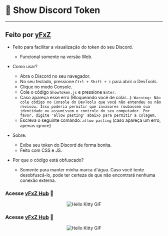 # 🔑 Show Discord Token
---
## Feito por [yFxZ](https://yfxz.xyz)

- Feito para facilitar a visualização do token do seu Discord.
    - Funcional somente na versão Web.
- Como usar?
    - Abra o Discord no seu navegador.
    - No seu teclado, pressione `Ctrl + Shift + i` para abrir o DevTools.
    - Clique no modo Console.
    - Cole o código `ShowToken.js` e pressione `Enter`.
    - Caso apareça esse erro (Bloqueando você de colar...):
`Warning: Não cole código no Console do DevTools que você não entendeu ou não revisou. Isso poderia permitir que invasores roubassem sua identidade ou assumissem o controle do seu computador. Por favor, digite 'allow pasting' abaixo para permitir a colagem.`
    - Escreva o seguinte comando: `allow pasting` (caso apareça um erro, apenas ignore)

- Sobre:
    - Exibe seu token do Discord de forma bonita.
    - Feito com CSS e JS.

- Por que o código está obfuscado?
    - Somente para manter minha marca d'água. Caso você tente desobfuscá-lo, pode ter certeza de que não encontrará nenhuma conexão externa.

### Acesse [yFxZ Hub](yfxz.store) 🍪

<div align="center">
  <img src="https://media.tenor.com/YcSbUdAyjy4AAAAi/cute-hello-kitty.gif" alt="Hello Kitty GIF">
</div>

### Acesse [yFxZ Hub](https://yfxz.store) 🍪

<div align="center">
  <img src="https://media.tenor.com/YcSbUdAyjy4AAAAi/cute-hello-kitty.gif" alt="Hello Kitty GIF">
</div>
